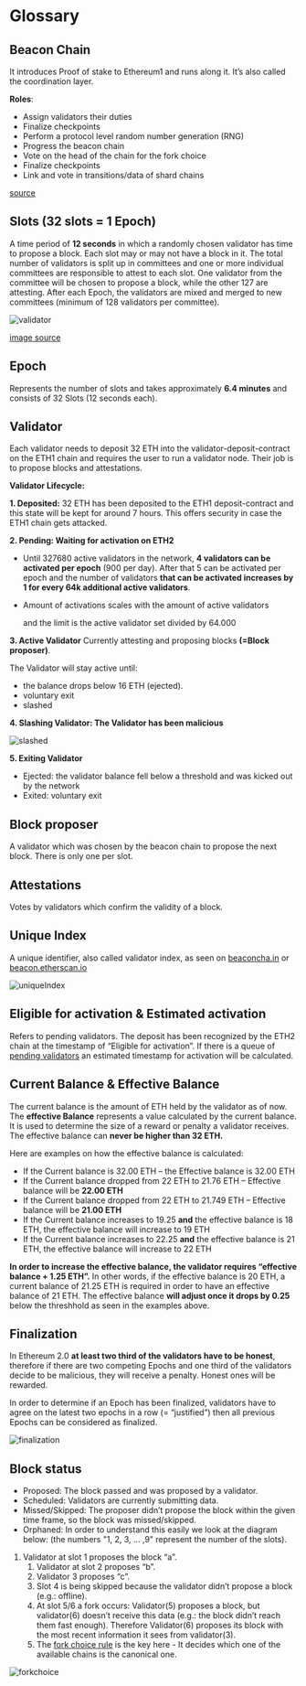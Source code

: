 # Glossary

## Beacon Chain

It introduces Proof of stake to Ethereum1 and runs along it. It’s also called the coordination layer.

**Roles**:

* Assign validators their duties
* Finalize checkpoints
* Perform a protocol level random number generation \(RNG\)
* Progress the beacon chain
* Vote on the head of the chain for the fork choice
* Finalize checkpoints
* Link and vote in transitions/data of shard chains

[source](https://notes.ethereum.org/@djrtwo/Bkn3zpwxB#High-level-overview)

## Slots \(32 slots = 1 Epoch\)

A time period of **12 seconds** in which a randomly chosen validator has time to propose a block. Each slot may or may not have a block in it. The total number of validators is split up in committees and one or more individual committees are responsible to attest to each slot. One validator from the committee will be chosen to propose a block, while the other 127 are attesting. After each Epoch, the validators are mixed and merged to new committees \(minimum of 128 validators per committee\).

![validator](https://user-images.githubusercontent.com/26490734/73458538-bd09eb80-4375-11ea-83a1-27b5fb1394a1.png)

[image source](https://medium.com/coinmonks/eth2-0-phase-0-basics-for-new-contributors-8a0a22bc38c7)

## Epoch

Represents the number of slots and takes approximately **6.4 minutes** and consists of 32 Slots \(12 seconds each\).

## Validator

Each validator needs to deposit 32 ETH into the validator-deposit-contract on the ETH1 chain and requires the user to run a validator node. Their job is to propose blocks and attestations.

**Validator Lifecycle:**

**1. Deposited:** 32 ETH has been deposited to the ETH1 deposit-contract and this state will be kept for around 7 hours. This offers security in case the ETH1 chain gets attacked.

**2. Pending: Waiting for activation on ETH2**

* Until 327680 active validators in the network, **4 validators can be activated per epoch** \(900 per day\). After that 5 can be activated per epoch and the number of validators **that can be activated increases by 1 for every 64k additional active  validators**. 
* Amount of activations scales with the amount of active validators 

  and the limit is the active validator set divided by 64.000

**3. Active Validator** Currently attesting and proposing blocks **\(=Block proposer\)**.

The Validator will stay active until:

* the balance drops below 16 ETH \(ejected\).
* voluntary exit
* slashed

**4. Slashing Validator: The Validator has been malicious**

![slashed](https://user-images.githubusercontent.com/26490734/73463604-d44cd700-437d-11ea-9c11-a2fed18fdc6d.png)

**5. Exiting Validator**

* Ejected: the validator balance fell below a threshold and was kicked out by the network
* Exited: voluntary exit

## Block proposer

A validator which was chosen by the beacon chain to propose the next block. There is only one per slot.

## Attestations

Votes by validators which confirm the validity of a block.

## Unique Index

A unique identifier, also called validator index, as seen on [beaconcha.in](https://www.beaconcha.in/) or [beacon.etherscan.io](https://beacon.etherscan.io/)

![uniqueIndex](https://user-images.githubusercontent.com/26490734/73483294-7630eb80-439f-11ea-85ef-2ce08c7a7e1a.png)

## Eligible for activation & Estimated activation

Refers to pending validators. The deposit has been recognized by the ETH2 chain at the timestamp of “Eligible for activation”. If there is a queue of [pending validators](https://www.beaconcha.in/validators) an estimated timestamp for activation will be calculated.

## Current Balance & Effective Balance

The current balance is the amount of ETH held by the validator as of now. The **effective Balance** represents a value calculated by the current balance. It is used to determine the size of a reward or penalty a validator receives. The effective balance can **never be higher than 32 ETH.**

Here are examples on how the effective balance is calculated:

* If the Current balance is 32.00 ETH – the Effective balance is 32.00 ETH
* If the Current balance dropped from 22 ETH to 21.76 ETH – Effective balance will be **22.00 ETH**
* If the Current balance dropped from 22 ETH to 21.749 ETH – Effective balance will be **21.00 ETH**
* If the Current balance increases to 19.25 **and** the effective balance is 18 ETH, the effective balance will increase to 19 ETH
* If the Current balance increases to 22.25 **and** the effective balance is 21 ETH, the effective balance will increase to 22 ETH

**In order to increase the effective balance, the validator requires “effective balance + 1.25 ETH”.** In other words, if the effective balance is 20 ETH, a current balance of 21.25 ETH is required in order to have an effective balance of 21 ETH. The effective balance **will adjust once it drops by 0.25** below the threshhold as seen in the examples above.

## Finalization

In Ethereum 2.0 **at least two third of the validators have to be honest**, therefore if there are two competing Epochs and one third of the validators decide to be malicious, they will receive a penalty. Honest ones will be rewarded.

In order to determine if an Epoch has been finalized, validators have to agree on the latest two epochs in a row \(= “justified”\) then all previous Epochs can be considered as finalized.

![finalization](https://user-images.githubusercontent.com/26490734/73467349-81761e00-4383-11ea-8733-af69fa72ebf6.png)

## Block status

* Proposed: The block passed and was proposed by a validator.
* Scheduled: Validators are currently submitting data.
* Missed/Skipped: The proposer didn’t propose the block within the given time frame, so the block was missed/skipped.
* Orphaned: In order to understand this easily we look at the diagram below: \(the numbers "1, 2, 3, ... ,9" represent the number of the slots\).

1. Validator at slot 1 proposes the block “a”.
   1. Validator at slot 2 proposes “b”.
   2. Validator 3 proposes “c”.
   3. Slot 4 is being skipped because the validator didn’t propose a block \(e.g.: offline\).
   4. At slot 5/6 a fork occurs: Validator\(5\) proposes a block, but validator\(6\) doesn’t receive this data \(e.g.: the block didn’t reach them fast enough\). Therefore Validator\(6\) proposes its block with the most recent information it sees from validator\(3\).
   5. The [fork choice rule](https://notes.ethereum.org/@vbuterin/rkhCgQteN?type=view#LMD-GHOST-fork-choice-rule) is the key here - It decides which one of the available chains is the canonical one.

![forkchoice](https://user-images.githubusercontent.com/26490734/73468330-e67e4380-4384-11ea-81cd-cb18d7a88e92.png)


